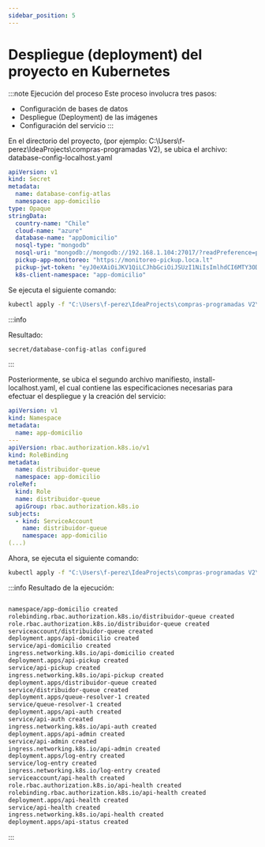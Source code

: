 ```yaml
---
sidebar_position: 5
---
```


# Despliegue (deployment) del proyecto en Kubernetes

:::note Ejecución del proceso
Este proceso involucra tres pasos:  
- Configuración de bases de datos  
- Despliegue (Deployment) de las imágenes  
- Configuración del servicio 
:::

En el directorio del proyecto, (por ejemplo: C:\Users\f-perez\IdeaProjects\compras-programadas V2), se ubica el archivo:  
database-config-localhost.yaml
  
```yaml title="database-config-localhost.yaml"
apiVersion: v1
kind: Secret
metadata:
  name: database-config-atlas
  namespace: app-domicilio
type: Opaque
stringData:
  country-name: "Chile"
  cloud-name: "azure"
  database-name: "appDomicilio"
  nosql-type: "mongodb"
  nosql-uri: "mongodb://mongodb://192.168.1.104:27017/?readPreference=primary&directConnection=true&ssl=false"
  pickup-app-monitoreo: "https://monitoreo-pickup.loca.lt"
  pickup-jwt-token: "eyJ0eXAiOiJKV1QiLCJhbGciOiJSUzI1NiIsImlhdCI6MTY3ODIyOTM0OCwiZXhwIjowfQ.eyJJZCI6IktGQyBBUFAiLCJOYW1lIjoiQXBwIERvbWljaWxpbyBQaWNrdXAifQ.usRBGUuvL3BO4c-PmiP7jyXczB3DNMFTKjl4RPa5EdNXoa1SZGCJZ20B0m2cBg8cEW1tln8gB-UilfXfZAJJ3k245jXI3SklInRmoRsKlwSJ8O96hFlf9gk86zcp8Srx9xjoep8QBJKLBkwgAuisrPh9brj6wyxbw3s4kahcPFTJKF40pdJuE1jcH1GBtAlprx6WAfzVGvx_Q0IeIRFJup1FfNQybXyPig15Ey-Oywhwchgq_I6S8WmFztWrYOODcHhW_2UnaQg1S4vsghZXPs597LaVMH5ckH7gebZjoN5r-kgVNcvzqlsq9sccUiQWfYG5OnVi1twJ1d1ByorKjw"
  k8s-client-namespace: "app-domicilio"
```

Se ejecuta el siguiente comando:  
```bash  
kubectl apply -f "C:\Users\f-perez\IdeaProjects\compras-programadas V2\uk8s-resources\kubernetes\config-k8s\database-config-localhost.yaml"
```  

:::info

Resultado:  
```bash
secret/database-config-atlas configured
```  

:::

Posteriormente, se ubica el segundo archivo manifiesto, install-localhost.yaml, el cual contiene las especificaciones necesarias para efectuar el despliegue y la creación del servicio:  

```yaml title="install-localhost.yaml (fragmento)"  
apiVersion: v1
kind: Namespace
metadata:
  name: app-domicilio
---
apiVersion: rbac.authorization.k8s.io/v1
kind: RoleBinding
metadata:
  name: distribuidor-queue
  namespace: app-domicilio
roleRef:
  kind: Role
  name: distribuidor-queue
  apiGroup: rbac.authorization.k8s.io
subjects:
  - kind: ServiceAccount
    name: distribuidor-queue
    namespace: app-domicilio
(...)
```

Ahora, se ejecuta el siguiente comando:  

```bash
kubectl apply -f "C:\Users\f-perez\IdeaProjects\compras-programadas V2\uk8s-resources\k8s-deployer\install-localhost.yaml"
```  

:::info
Resultado de la ejecución:
```bash

namespace/app-domicilio created
rolebinding.rbac.authorization.k8s.io/distribuidor-queue created
role.rbac.authorization.k8s.io/distribuidor-queue created
serviceaccount/distribuidor-queue created
deployment.apps/api-domicilio created
service/api-domicilio created
ingress.networking.k8s.io/api-domicilio created
deployment.apps/api-pickup created
service/api-pickup created
ingress.networking.k8s.io/api-pickup created
deployment.apps/distribuidor-queue created
service/distribuidor-queue created
deployment.apps/queue-resolver-1 created
service/queue-resolver-1 created
deployment.apps/api-auth created
service/api-auth created
ingress.networking.k8s.io/api-auth created
deployment.apps/api-admin created
service/api-admin created
ingress.networking.k8s.io/api-admin created
deployment.apps/log-entry created
service/log-entry created
ingress.networking.k8s.io/log-entry created
serviceaccount/api-health created
role.rbac.authorization.k8s.io/api-health created
rolebinding.rbac.authorization.k8s.io/api-health created
deployment.apps/api-health created
service/api-health created
ingress.networking.k8s.io/api-health created
deployment.apps/api-status created

```
:::